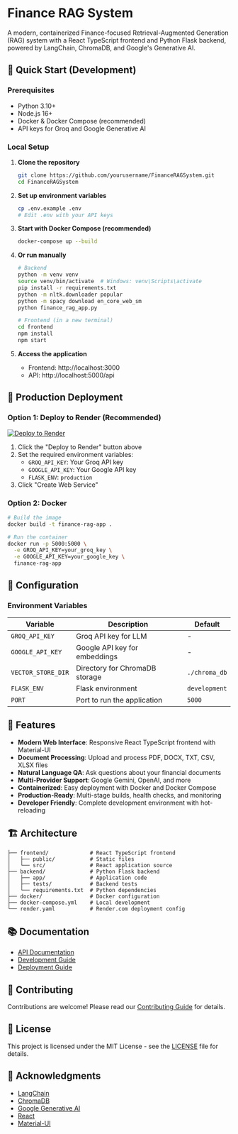 # Finance RAG System

A modern, containerized Finance-focused Retrieval-Augmented Generation (RAG) system with a React TypeScript frontend and Python Flask backend, powered by LangChain, ChromaDB, and Google's Generative AI.

## 🚀 Quick Start (Development)

### Prerequisites
- Python 3.10+
- Node.js 16+
- Docker & Docker Compose (recommended)
- API keys for Groq and Google Generative AI

### Local Setup

1. **Clone the repository**
   ```bash
   git clone https://github.com/yourusername/FinanceRAGSystem.git
   cd FinanceRAGSystem
   ```

2. **Set up environment variables**
   ```bash
   cp .env.example .env
   # Edit .env with your API keys
   ```

3. **Start with Docker Compose (recommended)**
   ```bash
   docker-compose up --build
   ```

4. **Or run manually**
   ```bash
   # Backend
   python -m venv venv
   source venv/bin/activate  # Windows: venv\Scripts\activate
   pip install -r requirements.txt
   python -m nltk.downloader popular
   python -m spacy download en_core_web_sm
   python finance_rag_app.py
   
   # Frontend (in a new terminal)
   cd frontend
   npm install
   npm start
   ```

5. **Access the application**
   - Frontend: http://localhost:3000
   - API: http://localhost:5000/api

## 🚀 Production Deployment

### Option 1: Deploy to Render (Recommended)

[![Deploy to Render](https://render.com/images/deploy-to-render-button.svg)](https://render.com/deploy?repo=https://github.com/yourusername/FinanceRAGSystem)

1. Click the "Deploy to Render" button above
2. Set the required environment variables:
   - `GROQ_API_KEY`: Your Groq API key
   - `GOOGLE_API_KEY`: Your Google API key
   - `FLASK_ENV`: `production`
3. Click "Create Web Service"

### Option 2: Docker

```bash
# Build the image
docker build -t finance-rag-app .

# Run the container
docker run -p 5000:5000 \
  -e GROQ_API_KEY=your_groq_key \
  -e GOOGLE_API_KEY=your_google_key \
  finance-rag-app
```

## 🔧 Configuration

### Environment Variables

| Variable           | Description                      | Default        |
|--------------------|----------------------------------|----------------|
| `GROQ_API_KEY`    | Groq API key for LLM             | -              |
| `GOOGLE_API_KEY`  | Google API key for embeddings    | -              |
| `VECTOR_STORE_DIR`| Directory for ChromaDB storage   | `./chroma_db`  |
| `FLASK_ENV`       | Flask environment               | `development`  |
| `PORT`            | Port to run the application     | `5000`         |

## 🎯 Features

- **Modern Web Interface**: Responsive React TypeScript frontend with Material-UI
- **Document Processing**: Upload and process PDF, DOCX, TXT, CSV, XLSX files
- **Natural Language QA**: Ask questions about your financial documents
- **Multi-Provider Support**: Google Gemini, OpenAI, and more
- **Containerized**: Easy deployment with Docker and Docker Compose
- **Production-Ready**: Multi-stage builds, health checks, and monitoring
- **Developer Friendly**: Complete development environment with hot-reloading

## 🏗️ Architecture

```
├── frontend/             # React TypeScript frontend
│   ├── public/           # Static files
│   └── src/              # React application source
├── backend/              # Python Flask backend
│   ├── app/              # Application code
│   ├── tests/            # Backend tests
│   └── requirements.txt  # Python dependencies
├── docker/               # Docker configuration
├── docker-compose.yml    # Local development
└── render.yaml           # Render.com deployment config
```

## 📚 Documentation

- [API Documentation](docs/API.md)
- [Development Guide](docs/DEVELOPMENT.md)
- [Deployment Guide](docs/DEPLOYMENT.md)

## 🤝 Contributing

Contributions are welcome! Please read our [Contributing Guide](CONTRIBUTING.md) for details.

## 📄 License

This project is licensed under the MIT License - see the [LICENSE](LICENSE) file for details.

## 🙏 Acknowledgments

- [LangChain](https://github.com/langchain-ai/langchain)
- [ChromaDB](https://github.com/chroma-core/chroma)
- [Google Generative AI](https://ai.google/)
- [React](https://reactjs.org/)
- [Material-UI](https://mui.com/)
